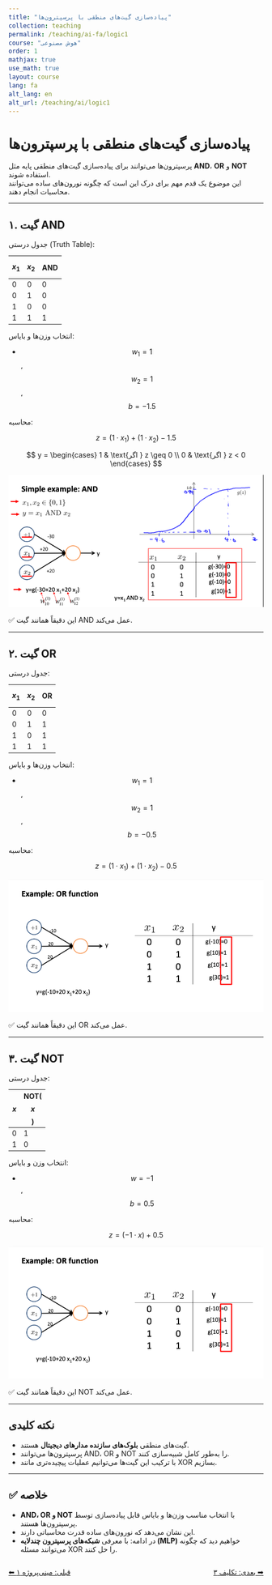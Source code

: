 ```yaml
---
title: "پیاده‌سازی گیت‌های منطقی با پرسپترون‌ها"
collection: teaching
permalink: /teaching/ai-fa/logic1
course: "هوش مصنوعی"
order: 1
mathjax: true
use_math: true
layout: course
lang: fa
alt_lang: en
alt_url: /teaching/ai/logic1
---
```


# پیاده‌سازی گیت‌های منطقی با پرسپترون‌ها

پرسپترون‌ها می‌توانند برای پیاده‌سازی گیت‌های منطقی پایه مثل **AND**، **OR** و **NOT** استفاده شوند.  
این موضوع یک قدم مهم برای درک این است که چگونه نورون‌های ساده می‌توانند محاسبات انجام دهند.

---

## ۱. گیت AND

جدول درستی (Truth Table):

| $$x_1$$ | $$x_2$$ | AND |
|---------|---------|-----|
| 0       | 0       | 0   |
| 0       | 1       | 0   |
| 1       | 0       | 0   |
| 1       | 1       | 1   |

انتخاب وزن‌ها و بایاس:  

- $$ w_1 = 1 $$، $$ w_2 = 1 $$، $$ b = -1.5 $$

محاسبه:

$$
z = (1 \cdot x_1) + (1 \cdot x_2) - 1.5
$$

$$
y =
\begin{cases}
1 & \text{اگر } z \geq 0 \\
0 & \text{اگر } z < 0
\end{cases}
$$

![Forward pass](/images/ai21.png)  

✅ این دقیقاً همانند گیت AND عمل می‌کند.

---

## ۲. گیت OR

جدول درستی:

| $$x_1$$ | $$x_2$$ | OR |
|---------|---------|----|
| 0       | 0       | 0  |
| 0       | 1       | 1  |
| 1       | 0       | 1  |
| 1       | 1       | 1  |

انتخاب وزن‌ها و بایاس:  

- $$ w_1 = 1 $$، $$ w_2 = 1 $$، $$ b = -0.5 $$

محاسبه:

$$
z = (1 \cdot x_1) + (1 \cdot x_2) - 0.5
$$

![Forward pass](/images/ai22.png)  

✅ این دقیقاً همانند گیت OR عمل می‌کند.

---

## ۳. گیت NOT

جدول درستی:

| $$x$$ | NOT($$x$$) |
|-------|------------|
| 0     | 1          |
| 1     | 0          |

انتخاب وزن و بایاس:  

- $$ w = -1 $$، $$ b = 0.5 $$

محاسبه:

$$
z = (-1 \cdot x) + 0.5
$$

![Forward pass](/images/ai22.png)  

✅ این دقیقاً همانند گیت NOT عمل می‌کند.

---

## نکته کلیدی

- گیت‌های منطقی **بلوک‌های سازنده مدارهای دیجیتال** هستند.  
- پرسپترون‌ها می‌توانند AND، OR و NOT را به‌طور کامل شبیه‌سازی کنند.  
- با ترکیب این گیت‌ها می‌توانیم عملیات پیچیده‌تری مانند XOR بسازیم.  

---

## ✅ خلاصه

- **AND، OR و NOT** با انتخاب مناسب وزن‌ها و بایاس قابل پیاده‌سازی توسط پرسپترون‌ها هستند.  
- این نشان می‌دهد که نورون‌های ساده قدرت محاسباتی دارند.  
- در ادامه: با معرفی **شبکه‌های پرسپترون چندلایه (MLP)** خواهیم دید که چگونه می‌توانند مسئله XOR را حل کنند.  

<div class="lesson-nav" style="display:flex; justify-content:space-between; margin-top:2em;">
  <a class="btn btn--inverse" href="{{ '/teaching/ai-fa/mp1' | relative_url }}">⬅︎ قبلی: مینی‌پروژه ۱ </a>
  <a class="btn btn--primary" href="{{ '/teaching/ai-fa/logic1' | relative_url }}">بعدی: تکلیف ۳ ➡︎</a>
</div>
